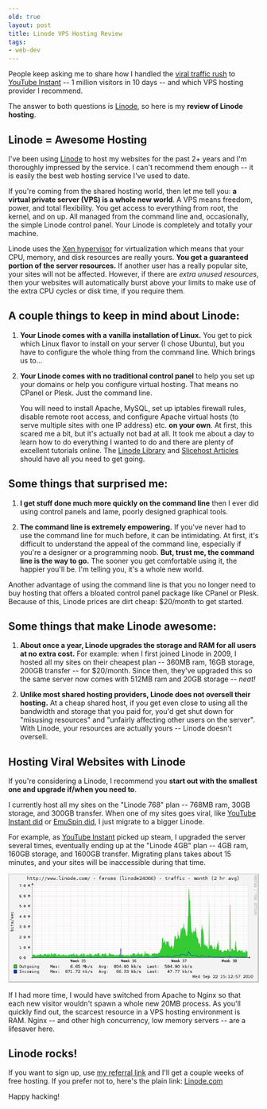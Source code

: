 ```yaml
---
old: true
layout: post
title: Linode VPS Hosting Review
tags:
- web-dev
---
```


People keep asking me to share how I handled the [viral traffic rush](/one-million-visitors-in-10-days/) to [YouTube Instant](http://ytinstant.com/) -- 1 million visitors in 10 days -- and which VPS hosting provider I recommend.

The answer to both questions is [Linode](http://www.linode.com/?r=307513b509e8c0d3292536d446f17f0cdca0e767), so here is my **review of Linode hosting**.

## Linode = Awesome Hosting

I've been using [Linode](http://www.linode.com/?r=307513b509e8c0d3292536d446f17f0cdca0e767) to host my websites for the past 2+ years and I'm thoroughly impressed by the service. I can't recommend them enough -- it is easily the best web hosting service I've used to date.

If you're coming from the shared hosting world, then let me tell you: **a virtual private server (VPS) is a whole new world**. A VPS means freedom, power, and total flexibility. You get access to everything from root, the kernel, and on up. All managed from the command line and, occasionally, the simple Linode control panel. Your Linode is completely and totally your machine.

Linode uses the [Xen hypervisor](http://xen.org/) for virtualization which means that your CPU, memory, and disk resources are really yours. **You get a guaranteed portion of the server resources.** If another user has a really popular site, your sites will not be affected. However, if there are _extra unused resources_, then your websites will automatically burst above your limits to make use of the extra CPU cycles or disk time, if you require them.

## A couple things to keep in mind about Linode:

1. **Your Linode comes with a vanilla installation of Linux.** You get to pick which Linux flavor to install on your server (I chose Ubuntu), but you have to configure the whole thing from the command line. Which brings us to...

2. **Your Linode comes with no traditional control panel** to help you set up your domains or help you configure virtual hosting. That means no CPanel or Plesk. Just the command line.

    You will need to install Apache, MySQL, set up iptables firewall rules, disable remote root access, and configure Apache virtual hosts (to serve multiple sites with one IP address) etc. **on your own**. At first, this scared me a bit, but it's actually not bad at all. It took me about a day to learn how to do everything I wanted to do and there are plenty of excellent tutorials online. The [Linode Library](http://library.linode.com/) and [Slicehost Articles](http://articles.slicehost.com/) should have all you need to get going.

## Some things that surprised me:

1. **I get stuff done much more quickly on the command line** then I ever did using control panels and lame, poorly designed graphical tools.

2. **The command line is extremely empowering.** If you've never had to use the command line for much before, it can be intimidating. At first, it's difficult to understand the appeal of the command line, especially if you're a designer or a programming noob. **But, trust me, the command line is the way to go.** The sooner you get comfortable using it, the happier you'll be. I'm telling you, it's a whole new world.

Another advantage of using the command line is that you no longer need to buy hosting that offers a bloated control panel package like CPanel or Plesk. Because of this, Linode prices are dirt cheap: $20/month to get started.

## Some things that make Linode awesome:

1. **About once a year, Linode upgrades the storage and RAM for all users at no extra cost.** For example: when I first joined Linode in 2009, I hosted all my sites on their cheapest plan -- 360MB ram, 16GB storage, 200GB transfer -- for $20/month. Since then, they've upgraded this so the same server now comes with 512MB ram and 20GB storage -- _neat!_

2. **Unlike most shared hosting providers, Linode does not oversell their hosting.** At a cheap shared host, if you get even close to using all the bandwidth and storage that you paid for, you'd get shut down for "misusing resources" and "unfairly affecting other users on the server". With Linode, your resources are actually yours -- Linode doesn't oversell.

## Hosting Viral Websites with Linode

If you're considering a Linode, I recommend you **start out with the smallest one and upgrade if/when you need to**.

I currently host all my sites on the "Linode 768" plan -- 768MB ram, 30GB storage, and 300GB transfer. When one of my sites goes viral, like [YouTube Instant did](/youtube-instant-media-frenzy/#media) or [EmuSpin did](/my-recent-hacks/#emuspin), I just migrate to a bigger Linode. 

For example, as [YouTube Instant](http://ytinstant.com) picked up steam, I upgraded the server several times, eventually ending up at the "Linode 4GB" plan -- 4GB ram, 160GB storage, and 1600GB transfer. Migrating plans takes about 15 minutes, and your sites will be inaccessible during that time.

![Network Traffic to YouTube Instant](/images/My-Network-Traffic-Last-30-Days1.png)

If I had more time, I would have switched from Apache to Nginx so that each new visitor wouldn't spawn a whole new 20MB process. As you'll quickly find out, the scarcest resource in a VPS hosting environment is RAM. Nginx -- and other high concurrency, low memory servers -- are a lifesaver here.

## Linode rocks!

If you want to sign up, use [my referral link](http://www.linode.com/?r=307513b509e8c0d3292536d446f17f0cdca0e767) and I'll get a couple weeks of free hosting. If you prefer not to, here's the plain link: [Linode.com](http://www.linode.com)

Happy hacking!
